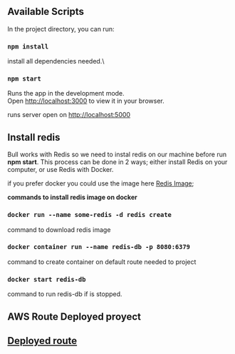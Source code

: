 ## Available Scripts

In the project directory, you can run:

### `npm install`
install all dependencies needed.\

### `npm start`

Runs the app in the development mode.\
Open [http://localhost:3000](http://localhost:3000) to view it in your browser.

runs server
open on [http://localhost:5000](http://localhost:5000)

## Install redis
Bull works with Redis so we need to instal redis on our machine before run **npm start**.  This process can be done in 2 ways; either install Redis on your computer, or use Redis with Docker.

if you prefer docker you could use the image here [Redis Image](https://hub.docker.com/_/redis);

**commands to install redis image on docker**

### `docker run --name some-redis -d redis create`
command to download redis image

### `docker container run --name redis-db -p 8080:6379`
command to create container on default route needed to project

### `docker start redis-db`
command to run redis-db if is stopped.

## AWS Route Deployed proyect

## [Deployed route](http://ec2-3-95-9-151.compute-1.amazonaws.com:3000)